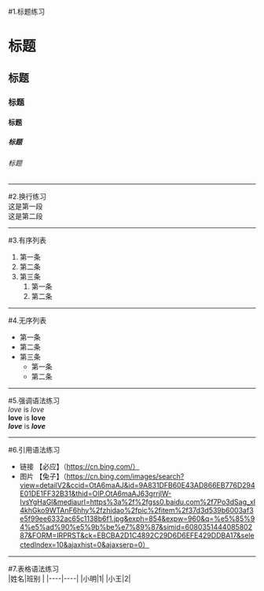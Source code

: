 #1.标题练习
# 标题
## 标题
### 标题
#### 标题
##### 标题
###### 标题

---------

#2.换行练习  
这是第一段  
这是第二段  

------------------

#3.有序列表  
1. 第一条  
2. 第二条  
3. 第三条  
      1. 第一条  
      2. 第二条  

-------------------------

#4.无序列表  
- 第一条  
- 第二条  
- 第三条  
   - 第一条  
   - 第二条  

----------------

#5.强调语法练习  
*love* is *love*  
**love** is **love**  
***love*** is ***love***  

----------------

#6.引用语法练习  
- 链接 【必应】（https://cn.bing.com/）
- 图片  【兔子】（https://cn.bing.com/images/search?view=detailV2&ccid=OtA6maAJ&id=9A831DFB60E43AD866EB776D294E01DE1FF32B31&thid=OIP.OtA6maAJ63grrjlW-IvsYgHaGl&mediaurl=https%3a%2f%2fgss0.baidu.com%2f7Po3dSag_xI4khGko9WTAnF6hhy%2fzhidao%2fpic%2fitem%2f37d3d539b6003af3e5f99ee6332ac65c1138b6f1.jpg&exph=854&expw=960&q=%e5%85%94%e5%ad%90%e5%9b%be%e7%89%87&simid=608035144408580287&FORM=IRPRST&ck=EBCBA2D1C4892C29D6D6EFE429DDBA17&selectedIndex=10&ajaxhist=0&ajaxserp=0）

-----------------


#7.表格语法练习  
|姓名|班别 |
|----|----|
|小明|1|
|小王|2|



